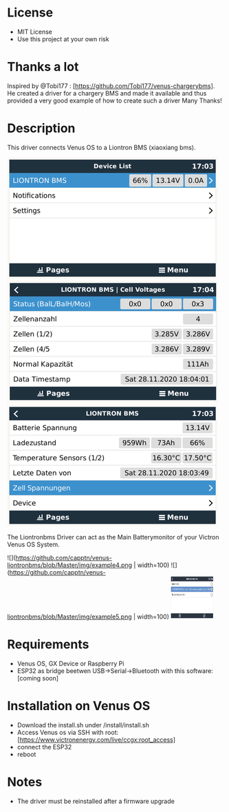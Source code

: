  # License
 - MIT License
 - Use this project at your own risk
# Thanks a lot

Inspired by @Tobi177 : [https://github.com/Tobi177/venus-chargerybms].
He created a driver for a chargery BMS and made it available and thus provided a very good example of how to create such a driver
Many Thanks!

# Description

This driver connects Venus OS to a Liontron BMS (xiaoxiang bms). 

![preview1](https://github.com/capptn/venus-liontronbms/blob/Master/img/example1.png)
![preview2](https://github.com/capptn/venus-liontronbms/blob/Master/img/example2.png)
![preview3](https://github.com/capptn/venus-liontronbms/blob/Master/img/example3.png)

The Liontronbms Driver can act as the Main Batterymonitor of your Victron Venus OS System.


![](https://github.com/capptn/venus-liontronbms/blob/Master/img/example4.png | width=100)
![](https://github.com/capptn/venus-liontronbms/blob/Master/img/example5.png | width=100)
<img src="https://github.com/capptn/venus-liontronbms/blob/Master/img/example5.png" width="100" height="100">

# Requirements

- Venus OS, GX Device or Raspberry Pi
- ESP32 as bridge beetwen USB->Serial->Bluetooth with this software: [coming soon]

# Installation on Venus OS
- Download the install.sh under /install/install.sh
- Access Venus os via SSH with root: [https://www.victronenergy.com/live/ccgx:root_access]
- connect the ESP32
- reboot

# Notes
- The driver must be reinstalled after a firmware upgrade
